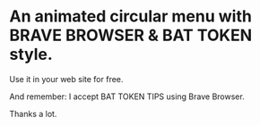 # An animated circular menu with BRAVE BROWSER & BAT TOKEN style.

Use it in your web site for free.

And remember: I accept BAT TOKEN TIPS using Brave Browser.

Thanks a lot.
